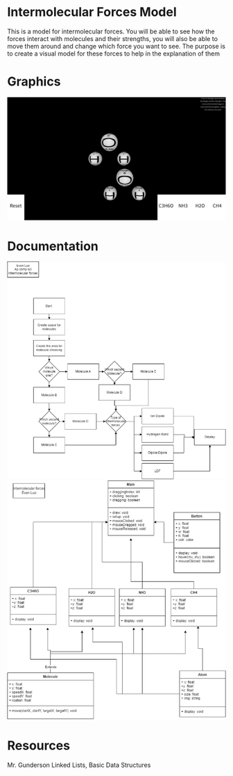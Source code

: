 # Intermolecular Forces Model
This is a model for intermolecular forces. You will be able to see how the forces interact with molecules and their strengths, you will also be able to move them around and change which force you want to see. The purpose is to create a visual model for these forces to help in the explanation of them
# Graphics
![Screenshot](https://github.com/Evan-Luo-jpg/P2Indiviual/blob/main/img/Screen%20Shot%202023-03-20%20at%207.35.51%20AM.png?raw=true)
# Documentation
![Flowchart](https://github.com/Evan-Luo-jpg/P2Indiviual/blob/main/img/Flowchart.drawio.png?raw=true)
![Class Diagram](https://github.com/Evan-Luo-jpg/P2Indiviual/blob/main/img/Class%20Diagram.drawio%20(2).png?raw=true)

# Resources
Mr. Gunderson Linked Lists, Basic Data Structures

